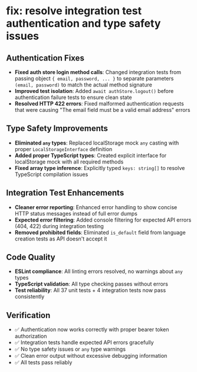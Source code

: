 # fix: resolve integration test authentication and type safety issues

## Authentication Fixes
- **Fixed auth store login method calls**: Changed integration tests from passing object `{ email, password, ... }` to separate parameters `(email, password)` to match the actual method signature
- **Improved test isolation**: Added `await authStore.logout()` before authentication failure tests to ensure clean state
- **Resolved HTTP 422 errors**: Fixed malformed authentication requests that were causing "The email field must be a valid email address" errors

## Type Safety Improvements
- **Eliminated `any` types**: Replaced localStorage mock `any` casting with proper `LocalStorageInterface` definition
- **Added proper TypeScript types**: Created explicit interface for localStorage mock with all required methods
- **Fixed array type inference**: Explicitly typed `keys: string[]` to resolve TypeScript compilation issues

## Integration Test Enhancements
- **Cleaner error reporting**: Enhanced error handling to show concise HTTP status messages instead of full error dumps
- **Expected error filtering**: Added console filtering for expected API errors (404, 422) during integration testing
- **Removed prohibited fields**: Eliminated `is_default` field from language creation tests as API doesn't accept it

## Code Quality
- **ESLint compliance**: All linting errors resolved, no warnings about `any` types
- **TypeScript validation**: All type checking passes without errors
- **Test reliability**: All 37 unit tests + 4 integration tests now pass consistently

## Verification
- ✅ Authentication now works correctly with proper bearer token authorization
- ✅ Integration tests handle expected API errors gracefully
- ✅ No type safety issues or `any` type warnings
- ✅ Clean error output without excessive debugging information
- ✅ All tests pass reliably
